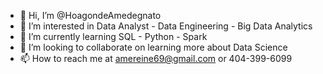 - 👋 Hi, I’m @HoagondeAmedegnato
- 👀 I’m interested in Data Analyst - Data Engineering - Big Data Analytics
- 🌱 I’m currently learning SQL - Python - Spark
- 💞️ I’m looking to collaborate on learning more about Data Science
- 📫 How to reach me at amereine69@gmail.com or 404-399-6099

